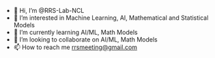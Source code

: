 - 👋 Hi, I’m @RRS-Lab-NCL
- 👀 I’m interested in Machine Learning, AI, Mathematical and Statistical Models
- 🌱 I’m currently learning AI/ML, Math Models
- 💞️ I’m looking to collaborate on AI/ML, Math Models
- 📫 How to reach me rrsmeeting@gmail.com

<!---
RRS-Lab-NCL/RRS-Lab-NCL is a ✨ special ✨ repository because its `README.md` (this file) appears on your GitHub profile.
You can click the Preview link to take a look at your changes.
--->
